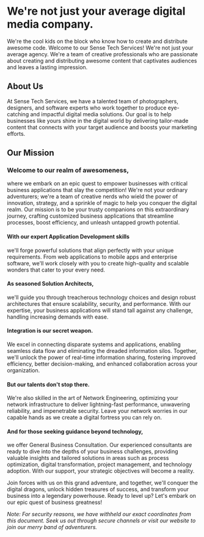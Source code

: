 # We're not just your average digital media company. 

We're the cool kids on the block who know how to create and distribute awesome code.
Welcome to our Sense Tech Services! We're not just your average agency. We're a team of creative professionals who are passionate about creating and distributing awesome content that captivates audiences and leaves a lasting impression.

## About Us
At Sense Tech Services, we have a talented team of photographers, designers, and software experts who work together to produce eye-catching and impactful digital media solutions. Our goal is to help businesses like yours shine in the digital world by delivering tailor-made content that connects with your target audience and boosts your marketing efforts.

## Our Mission

### Welcome to our realm of awesomeness,
where we embark on an epic quest to empower businesses with critical business applications that slay the competition! We're not your ordinary adventurers; we're a team of creative nerds who wield the power of innovation, strategy, and a sprinkle of magic to help you conquer the digital realm. Our mission is to be your trusty companions on this extraordinary journey, crafting customized business applications that streamline processes, boost efficiency, and unleash untapped growth potential.

#### With our expert Application Development skills
we'll forge powerful solutions that align perfectly with your unique requirements. From web applications to mobile apps and enterprise software, we'll work closely with you to create high-quality and scalable wonders that cater to your every need.

#### As seasoned Solution Architects,
we'll guide you through treacherous technology choices and design robust architectures that ensure scalability, security, and performance. With our expertise, your business applications will stand tall against any challenge, handling increasing demands with ease.

#### Integration is our secret weapon. 
We excel in connecting disparate systems and applications, enabling seamless data flow and eliminating the dreaded information silos. Together, we'll unlock the power of real-time information sharing, fostering improved efficiency, better decision-making, and enhanced collaboration across your organization.

#### But our talents don't stop there. 
We're also skilled in the art of Network Engineering, optimizing your network infrastructure to deliver lightning-fast performance, unwavering reliability, and impenetrable security. Leave your network worries in our capable hands as we create a digital fortress you can rely on.

#### And for those seeking guidance beyond technology, 
we offer General Business Consultation. Our experienced consultants are ready to dive into the depths of your business challenges, providing valuable insights and tailored solutions in areas such as process optimization, digital transformation, project management, and technology adoption. With our support, your strategic objectives will become a reality.

Join forces with us on this grand adventure, and together, we'll conquer the digital dragons, unlock hidden treasures of success, and transform your business into a legendary powerhouse. Ready to level up? Let's embark on our epic quest of business greatness!

*Note: For security reasons, we have withheld our exact coordinates from this document. Seek us out through secure channels or visit our website to join our merry band of adventurers.*
